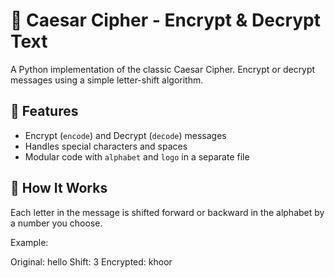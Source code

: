 # 🔐 Caesar Cipher - Encrypt & Decrypt Text

A Python implementation of the classic Caesar Cipher. Encrypt or decrypt messages using a simple letter-shift algorithm.

## 🚀 Features
- Encrypt (`encode`) and Decrypt (`decode`) messages
- Handles special characters and spaces
- Modular code with `alphabet` and `logo` in a separate file

## 🧠 How It Works
Each letter in the message is shifted forward or backward in the alphabet by a number you choose.

Example:

Original: hello
Shift: 3
Encrypted: khoor
